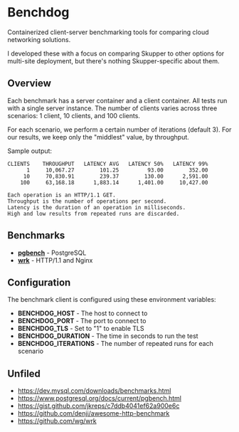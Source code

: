 # Benchdog

Containerized client-server benchmarking tools for comparing cloud
networking solutions.

I developed these with a focus on comparing Skupper to other options
for multi-site deployment, but there's nothing Skupper-specific about
them.

## Overview

Each benchmark has a server container and a client container.  All
tests run with a single server instance.  The number of clients varies
across three scenarios: 1 client, 10 clients, and 100 clients.

For each scenario, we perform a certain number of iterations (default
3).  For our results, we keep only the "middlest" value, by
throughput.

Sample output:

    CLIENTS    THROUGHPUT   LATENCY AVG   LATENCY 50%   LATENCY 99%
          1     10,067.27        101.25         93.00        352.00
         10     70,830.91        239.37        130.00      2,591.00
        100     63,168.18      1,883.14      1,401.00     10,427.00

    Each operation is an HTTP/1.1 GET.
    Throughput is the number of operations per second.
    Latency is the duration of an operation in milliseconds.
    High and low results from repeated runs are discarded.

## Benchmarks

- [**pgbench**](pgbench) - PostgreSQL
- [**wrk**](wrk) - HTTP/1.1 and Nginx

## Configuration

The benchmark client is configured using these environment variables:

- **BENCHDOG_HOST** - The host to connect to
- **BENCHDOG_PORT** - The port to connect to
- **BENCHDOG_TLS** - Set to "1" to enable TLS
- **BENCHDOG_DURATION** - The time in seconds to run the test
- **BENCHDOG_ITERATIONS** - The number of repeated runs for each scenario

## Unfiled

- https://dev.mysql.com/downloads/benchmarks.html
- https://www.postgresql.org/docs/current/pgbench.html
- https://gist.github.com/jkreps/c7ddb4041ef62a900e6c
- https://github.com/denji/awesome-http-benchmark
- https://github.com/wg/wrk
